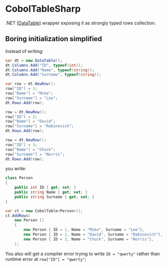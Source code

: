 # CobolTableSharp
.NET [[DataTable](https://docs.microsoft.com/en-us/dotnet/api/system.data.datatable?view=netcore-3.1)] wrapper exposing it as strongly typed rows collection.

## Boring initialization simplified
Instead of writing:
```csharp
var dt = new DataTable();
dt.Columns.Add("ID", typeof(int));
dt.Columns.Add("Name", typeof(string));
dt.Columns.Add("Surname", typeof(string));

var row = dt.NewRow();
row["ID"] = 1;
row["Name"] = "Mike";
row["Surname"] = "Lee";
dt.Rows.Add(row);

row = dt.NewRow();
row["ID"] = 2;
row["Name"] = "David";
row["Surname"] = "Rabinovich";
dt.Rows.Add(row);

row = dt.NewRow();
row["ID"] = 3;
row["Name"] = "Chuck";
row["Surname"] = "Norris";
dt.Rows.Add(row);
```
you write:
```csharp
class Person
{
	public int ID { get; set; }
	public string Name { get; set; }
	public string Surname { get; set; }
}

var ct = new CobolTable<Person>();
ct.AddRows(
	new Person [] 
	{
		new Person { ID = 1, Name = "Mike", Surname = "Lee"},
		new Person { ID = 2, Name = "David", Surname = "Rabinovich"},
		new Person { ID = 3, Name = "Chuck", Surname = "Norris"},
	);
```
You also will get a compiler error trying to write `ID = "qwerty"` rather than runtime error at `row["ID"] = "qwerty"`;

